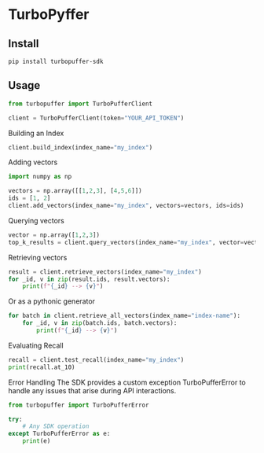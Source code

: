 # TurboPyffer

## Install
```shell
pip install turbopuffer-sdk
```

## Usage
```python
from turbopuffer import TurboPufferClient

client = TurboPufferClient(token="YOUR_API_TOKEN")
```

Building an Index
```python
client.build_index(index_name="my_index")
```

Adding vectors
```python
import numpy as np

vectors = np.array([[1,2,3], [4,5,6]])
ids = [1, 2]
client.add_vectors(index_name="my_index", vectors=vectors, ids=ids)
```

Querying vectors
```python
vector = np.array([1,2,3])
top_k_results = client.query_vectors(index_name="my_index", vector=vector, top_k=5)
```

Retrieving vectors
```python
result = client.retrieve_vectors(index_name="my_index")
for _id, v in zip(result.ids, result.vectors):
    print(f"{_id} --> {v}")
```

Or as a pythonic generator
```python
for batch in client.retrieve_all_vectors(index_name="index-name"):
    for _id, v in zip(batch.ids, batch.vectors):
        print(f"{_id} --> {v}")
```

Evaluating Recall
```python
recall = client.test_recall(index_name="my_index")
print(recall.at_10)
```

Error Handling
The SDK provides a custom exception TurboPufferError to handle any issues that arise during API interactions.
```python
from turbopuffer import TurboPufferError

try:
    # Any SDK operation
except TurboPufferError as e:
    print(e)
```
